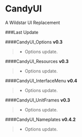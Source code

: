 CandyUI
=======

A Wildstar UI Replacement

###Last Update

####CandyUI_Options
**v0.3**
>* Options update.
	
####CandyUI_Resources
**v0.3**
>* Options update.

####CandyUI_InterfaceMenu
**v0.4**
>* Options update.

####CandyUI_UnitFrames
**v0.3**
>* Options update.

####CandyUI_Nameplates
**v0.4.2**
>* Options update.
